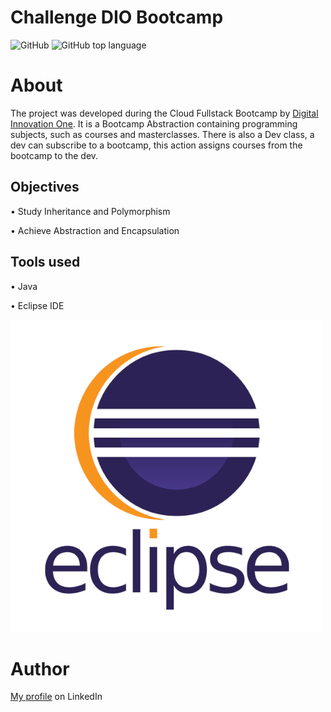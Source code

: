 # Challenge DIO Bootcamp

![GitHub](https://img.shields.io/github/license/GabrielFerreiraDoPrado/dio-bootcamp-java)
![GitHub top language](https://img.shields.io/github/languages/top/GabrielFerreiraDoPrado/dio-bootcamp-java)

# About

The project was developed during the Cloud Fullstack Bootcamp by [Digital Innovation One](https://www.dio.me/). It is a Bootcamp Abstraction containing programming subjects, such as courses and masterclasses. There is also a Dev class, a dev can subscribe to a bootcamp, this action assigns courses from the bootcamp to the dev.

## Objectives
 
• Study Inheritance and Polymorphism 

• Achieve Abstraction and Encapsulation


## Tools used

• Java

• Eclipse IDE

![Ferramentas](https://github.com/GabrielFerreiraDoPrado/assets/blob/main/dio-bootcamp-java/tools.png)

# Author

[My profile](https://www.linkedin.com/in/gabriel-ferreira-do-prado/) on LinkedIn
